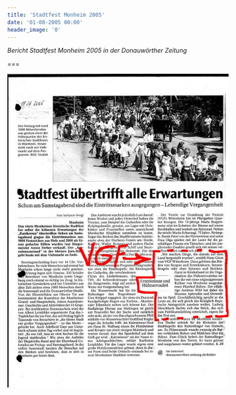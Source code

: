 ```yaml
---
title: 'Stadtfest Monheim 2005'
date: '01-08-2005 00:00'
header_image: '0'
---
```


*Bericht Stadtfest Monheim 2005 in der Donauwörther Zeitung*

===

![](stadtfest_pressebericht_scan.JPG)